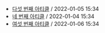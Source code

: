 - [다섯 번째 아티클](https://github.com/codingpot/newsletter_awesome_articles/blob/main/archive/1/fifth.yaml) / 2022-01-05 15:34
- [네 번째 아티클](https://github.com/codingpot/newsletter_awesome_articles/blob/main/archive/1/fourth.yaml) / 2022-01-04 15:34
- [여섯 번째 아티클](https://github.com/codingpot/newsletter_awesome_articles/blob/main/archive/1/sixth.yaml) / 2022-01-06 15:34
